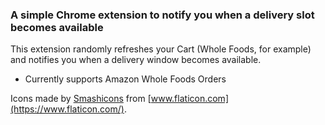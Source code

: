 
### A simple Chrome extension to notify you when a delivery slot becomes available

This extension randomly refreshes your Cart (Whole Foods, for example) and notifies you when a delivery window becomes available.

- Currently supports Amazon Whole Foods Orders

Icons made by [Smashicons](https://www.flaticon.com/authors/smashicons") from [www.flaticon.com](https://www.flaticon.com/).